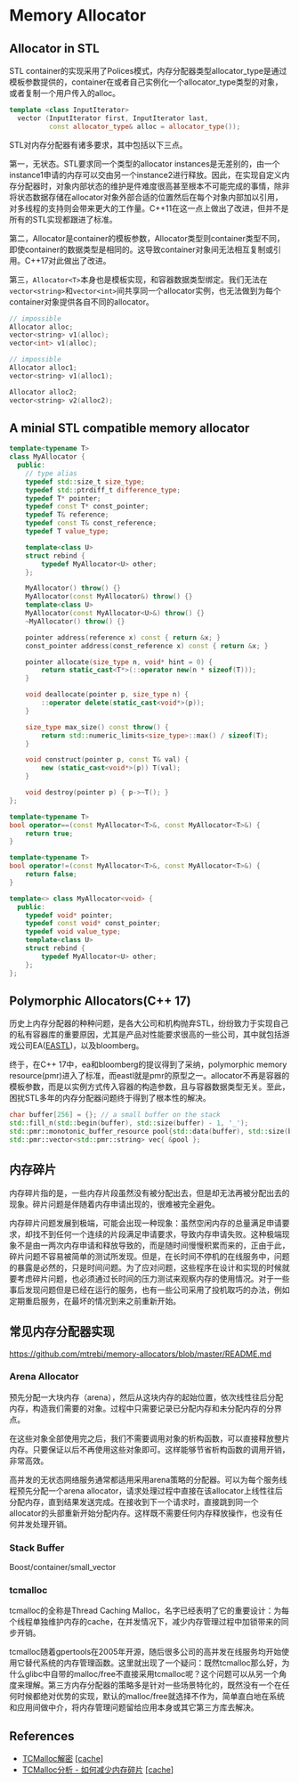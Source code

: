 # Memory Allocator

## Allocator in STL

STL container的实现采用了Polices模式，内存分配器类型allocator_type是通过模板参数提供的，container在或者自己实例化一个allocator_type类型的对象，或者复制一个用户传入的alloc。

```cpp
template <class InputIterator>
  vector (InputIterator first, InputIterator last,
          const allocator_type& alloc = allocator_type());
```

STL对内存分配器有诸多要求，其中包括以下三点。

第一，无状态。STL要求同一个类型的allocator instances是无差别的，由一个instance1申请的内存可以交由另一个instance2进行释放。因此，在实现自定义内存分配器时，对象内部状态的维护是件难度很高甚至根本不可能完成的事情，除非将状态数据存储在allocator对象外部合适的位置然后在每个对象内部加以引用，对多线程的支持则会带来更大的工作量。C++11在这一点上做出了改进，但并不是所有的STL实现都跟进了标准。

第二，Allocator是container的模板参数，Allocator类型则container类型不同，即使container的数据类型是相同的。这导致container对象间无法相互复制或引用。C++17对此做出了改进。

第三，`Allocator<T>`本身也是模板实现，和容器数据类型绑定。我们无法在`vector<string>`和`vector<int>`间共享同一个allocator实例，也无法做到为每个container对象提供各自不同的allocator。

```cpp
// impossible
Allocator alloc;
vector<string> v1(alloc);
vector<int> v1(alloc);

// impossible
Allocator alloc1;
vector<string> v1(alloc1);

Allocator alloc2;
vector<string> v2(alloc2);
```

## A minial STL compatible memory allocator

```cpp
template<typename T>
class MyAllocator {
  public:
    // type alias
    typedef std::size_t size_type;
    typedef std::ptrdiff_t difference_type;
    typedef T* pointer;
    typedef const T* const_pointer;
    typedef T& reference;
    typedef const T& const_reference;
    typedef T value_type;

    template<class U>
    struct rebind {
        typedef MyAllocator<U> other;
    };

    MyAllocator() throw() {}
    MyAllocator(const MyAllocator&) throw() {}
    template<class U>
    MyAllocator(const MyAllocator<U>&) throw() {}
    ~MyAllocator() throw() {}

    pointer address(reference x) const { return &x; }
    const_pointer address(const_reference x) const { return &x; }

    pointer allocate(size_type n, void* hint = 0) {
        return static_cast<T*>(::operator new(n * sizeof(T)));
    }

    void deallocate(pointer p, size_type n) {
        ::operator delete(static_cast<void*>(p));
    }

    size_type max_size() const throw() {
        return std::numeric_limits<size_type>::max() / sizeof(T);
    }

    void construct(pointer p, const T& val) {
        new (static_cast<void*>(p)) T(val);
    }

    void destroy(pointer p) { p->~T(); }
};

template<typename T>
bool operator==(const MyAllocator<T>&, const MyAllocator<T>&) {
    return true;
}

template<typename T>
bool operator!=(const MyAllocator<T>&, const MyAllocator<T>&) {
    return false;
}

template<> class MyAllocator<void> {
  public:
    typedef void* pointer;
    typedef const void* const_pointer;
    typedef void value_type;
    template<class U>
    struct rebind {
        typedef MyAllocator<U> other;
    };
};
```

## Polymorphic Allocators(C++ 17)

历史上内存分配器的种种问题，是各大公司和机构抛弃STL，纷纷致力于实现自己的私有容器库的重要原因，尤其是产品对性能要求很高的一些公司，其中就包括游戏公司EA([EASTL](http://www.open-std.org/jtc1/sc22/wg21/docs/papers/2007/n2271.html))，以及bloomberg。

终于，在C++ 17中，ea和bloomberg的提议得到了采纳，polymorphic memory resource(pmr)进入了标准，而eastl就是pmr的原型之一。allocator不再是容器的模板参数，而是以实例方式传入容器的构造参数，且与容器数据类型无关。至此，困扰STL多年的内存分配器问题终于得到了根本性的解决。


```cpp
char buffer[256] = {}; // a small buffer on the stack
std::fill_n(std::begin(buffer), std::size(buffer) - 1, '_');
std::pmr::monotonic_buffer_resource pool{std::data(buffer), std::size(buffer)};
std::pmr::vector<std::pmr::string> vec{ &pool };
```

## 内存碎片

内存碎片指的是，一些内存片段虽然没有被分配出去，但是却无法再被分配出去的现象。碎片问题是伴随着内存申请出现的，很难被完全避免。

内存碎片问题发展到极端，可能会出现一种现象：虽然空闲内存的总量满足申请要求，却找不到任何一个连续的片段满足申请要求，导致内存申请失败。这种极端现象不是由一两次内存申请和释放导致的，而是随时间慢慢积累而来的，正由于此，碎片问题不容易被简单的测试所发现。但是，在长时间不停机的在线服务中，问题的暴露是必然的，只是时间问题。为了应对问题，这些程序在设计和实现的时候就要考虑碎片问题，也必须通过长时间的压力测试来观察内存的使用情况。对于一些事后发现问题但是已经在运行的服务，也有一些公司采用了投机取巧的办法，例如定期重启服务，在最坏的情况到来之前重新开始。

## 常见内存分配器实现

https://github.com/mtrebi/memory-allocators/blob/master/README.md

### Arena Allocator

预先分配一大块内存（arena），然后从这块内存的起始位置，依次线性往后分配内存，构造我们需要的对象。过程中只需要记录已分配内存和未分配内存的分界点。

在这些对象全部使用完之后，我们不需要调用对象的析构函数，可以直接释放整片内存。只要保证以后不再使用这些对象即可。这样能够节省析构函数的调用开销，非常高效。

高并发的无状态网络服务通常都适用采用arena策略的分配器。可以为每个服务线程预先分配一个arena allocator，请求处理过程中直接在该allocator上线性往后分配内存，直到结果发送完成。在接收到下一个请求时，直接跳到同一个allocator的头部重新开始分配内存。这样既不需要任何内存释放操作，也没有任何并发处理开销。

### Stack Buffer

Boost/container/small_vector

### tcmalloc

tcmalloc的全称是Thread Caching Malloc，名字已经表明了它的重要设计：为每个线程单独维护内存的cache，在并发情况下，减少内存管理过程中加锁带来的同步开销。

tcmalloc随着gpertools在2005年开源，随后很多公司的高并发在线服务均开始使用它替代系统的内存管理函数。这里就出现了一个疑问：既然tcmalloc那么好，为什么glibc中自带的malloc/free不直接采用tcmalloc呢？这个问题可以从另一个角度来理解。第三方内存分配器的策略多是针对一些场景特化的，既然没有一个在任何时候都绝对优势的实现，默认的malloc/free就选择不作为，简单直白地在系统和应用间做中介，将内存管理问题留给应用本身或其它第三方库去解决。

## References

* [TCMalloc解密](https://wallenwang.com/2018/11/tcmalloc/) [[cache]](ref/TCMalloc_Wallen_Blog.html)
* [TCMalloc分析 - 如何减少内存碎片](https://zhuanlan.zhihu.com/p/29415507) [[cache]](ref/TCMalloc_memory_fragementation.html)